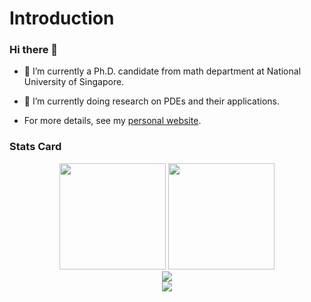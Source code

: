 # Introduction


### Hi there 👋

- 🔭 I’m currently a Ph.D. candidate from math department at National University of Singapore.


- 🌱 I’m currently doing research on PDEs and their applications.


 
- For more details, see my [personal website](https://gengxingri.github.io/homepage).



### Stats Card
<div align="center">
<span>  </span>
<img height="170px" src="https://github-readme-stats.vercel.app/api?username=gengxingri" /><span>  </span><img height="170px" src="https://github-readme-stats.vercel.app/api/top-langs/?username=gengxingri&layout=compact&langs_count=8" />
<span>  </span>
</div>


<div align="center">
    <img  src="https://github-readme-streak-stats.herokuapp.com/?user=gengxingri" />
</div>





<div align="center">
    <img src="https://github-readme-activity-graph.cyclic.app/graph?username=gengxingri&theme=github" />
</div>
















